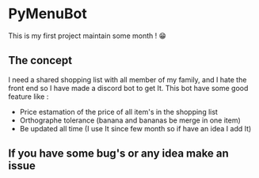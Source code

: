 # PyMenuBot
This is my first project maintain some month ! 😁 

## The concept
I need a shared shopping list with all member of my family, and I hate the front end so I have made a discord bot to get It.
This bot have some good feature like :
  * Price estamation of the price of all item's in the shopping list
  * Orthographe tolerance (banana and bananas be merge in one item)
  * Be updated all time (I use It since few month so if have an idea I add It)

## If you have some bug's or any idea make an issue
